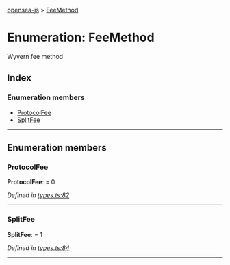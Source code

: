 [opensea-js](../README.md) > [FeeMethod](../enums/feemethod.md)

# Enumeration: FeeMethod

Wyvern fee method

## Index

### Enumeration members

* [ProtocolFee](feemethod.md#protocolfee)
* [SplitFee](feemethod.md#splitfee)

---

## Enumeration members

<a id="protocolfee"></a>

###  ProtocolFee

**ProtocolFee**:  = 0

*Defined in [types.ts:82](https://github.com/ProjectOpenSea/opensea-js/blob/572e318/src/types.ts#L82)*

___
<a id="splitfee"></a>

###  SplitFee

**SplitFee**:  = 1

*Defined in [types.ts:84](https://github.com/ProjectOpenSea/opensea-js/blob/572e318/src/types.ts#L84)*

___

